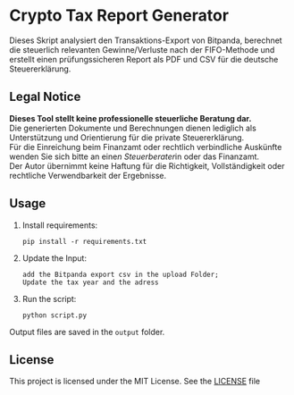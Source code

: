 # Crypto Tax Report Generator

Dieses Skript analysiert den Transaktions-Export von Bitpanda, berechnet die steuerlich relevanten Gewinne/Verluste nach der FIFO-Methode und erstellt einen prüfungssicheren Report als PDF und CSV für die deutsche Steuererklärung.

## Legal Notice

**Dieses Tool stellt keine professionelle steuerliche Beratung dar.**  
Die generierten Dokumente und Berechnungen dienen lediglich als Unterstützung und Orientierung für die private Steuererklärung.  
Für die Einreichung beim Finanzamt oder rechtlich verbindliche Auskünfte wenden Sie sich bitte an eine*n Steuerberater*in oder das Finanzamt.  
Der Autor übernimmt keine Haftung für die Richtigkeit, Vollständigkeit oder rechtliche Verwendbarkeit der Ergebnisse.

## Usage

1. Install requirements:
   ```
   pip install -r requirements.txt
   ```

2. Update the Input:
   ```
   add the Bitpanda export csv in the upload Folder;
   Update the tax year and the adress
   ```

3. Run the script:
   ```
   python script.py
   ```

Output files are saved in the `output` folder.

## License

This project is licensed under the MIT License. See the [LICENSE](LICENSE) file